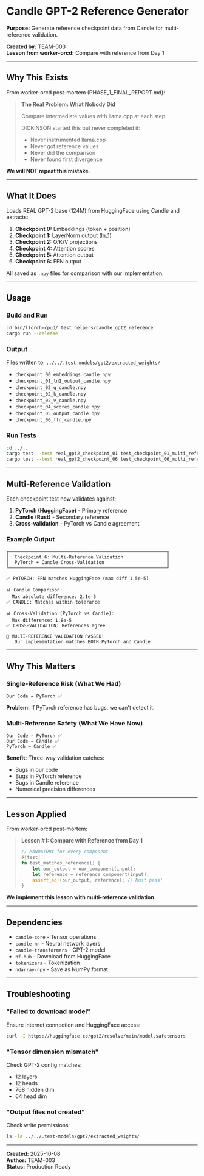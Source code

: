 # Candle GPT-2 Reference Generator

**Purpose:** Generate reference checkpoint data from Candle for multi-reference validation.

**Created by:** TEAM-003  
**Lesson from worker-orcd:** Compare with reference from Day 1

---

## Why This Exists

From worker-orcd post-mortem (PHASE_1_FINAL_REPORT.md):

> **The Real Problem: What Nobody Did**
> 
> Compare intermediate values with llama.cpp at each step.
> 
> DICKINSON started this but never completed it:
> - Never instrumented llama.cpp
> - Never got reference values
> - Never did the comparison
> - Never found first divergence

**We will NOT repeat this mistake.**

---

## What It Does

Loads REAL GPT-2 base (124M) from HuggingFace using Candle and extracts:

1. **Checkpoint 0:** Embeddings (token + position)
2. **Checkpoint 1:** LayerNorm output (ln_1)
3. **Checkpoint 2:** Q/K/V projections
4. **Checkpoint 4:** Attention scores
5. **Checkpoint 5:** Attention output
6. **Checkpoint 6:** FFN output

All saved as `.npy` files for comparison with our implementation.

---

## Usage

### Build and Run

```bash
cd bin/llorch-cpud/.test_helpers/candle_gpt2_reference
cargo run --release
```

### Output

Files written to: `../../.test-models/gpt2/extracted_weights/`

- `checkpoint_00_embeddings_candle.npy`
- `checkpoint_01_ln1_output_candle.npy`
- `checkpoint_02_q_candle.npy`
- `checkpoint_02_k_candle.npy`
- `checkpoint_02_v_candle.npy`
- `checkpoint_04_scores_candle.npy`
- `checkpoint_05_output_candle.npy`
- `checkpoint_06_ffn_candle.npy`

### Run Tests

```bash
cd ../..
cargo test --test real_gpt2_checkpoint_01 test_checkpoint_01_multi_reference -- --nocapture
cargo test --test real_gpt2_checkpoint_06 test_checkpoint_06_multi_reference -- --nocapture
```

---

## Multi-Reference Validation

Each checkpoint test now validates against:

1. **PyTorch (HuggingFace)** - Primary reference
2. **Candle (Rust)** - Secondary reference
3. **Cross-validation** - PyTorch vs Candle agreement

### Example Output

```
╔══════════════════════════════════════════════════════════╗
║  Checkpoint 6: Multi-Reference Validation                ║
║  PyTorch + Candle Cross-Validation                       ║
╚══════════════════════════════════════════════════════════╝

✅ PYTORCH: FFN matches HuggingFace (max diff 1.5e-5)

📊 Candle Comparison:
  Max absolute difference: 2.1e-5
✅ CANDLE: Matches within tolerance

📊 Cross-Validation (PyTorch vs Candle):
  Max difference: 1.8e-5
✅ CROSS-VALIDATION: References agree

🎉 MULTI-REFERENCE VALIDATION PASSED!
   Our implementation matches BOTH PyTorch and Candle
```

---

## Why This Matters

### Single-Reference Risk (What We Had)

```
Our Code → PyTorch ✅
```

**Problem:** If PyTorch reference has bugs, we can't detect it.

### Multi-Reference Safety (What We Have Now)

```
Our Code → PyTorch ✅
Our Code → Candle ✅
PyTorch ↔ Candle ✅
```

**Benefit:** Three-way validation catches:
- Bugs in our code
- Bugs in PyTorch reference
- Bugs in Candle reference
- Numerical precision differences

---

## Lesson Applied

From worker-orcd post-mortem:

> **Lesson #1: Compare with Reference from Day 1**
> 
> ```rust
> // MANDATORY for every component
> #[test]
> fn test_matches_reference() {
>     let our_output = our_component(input);
>     let reference = reference_component(input);
>     assert_eq!(our_output, reference); // Must pass!
> }
> ```

**We implement this lesson with multi-reference validation.**

---

## Dependencies

- `candle-core` - Tensor operations
- `candle-nn` - Neural network layers
- `candle-transformers` - GPT-2 model
- `hf-hub` - Download from HuggingFace
- `tokenizers` - Tokenization
- `ndarray-npy` - Save as NumPy format

---

## Troubleshooting

### "Failed to download model"

Ensure internet connection and HuggingFace access:
```bash
curl -I https://huggingface.co/gpt2/resolve/main/model.safetensors
```

### "Tensor dimension mismatch"

Check GPT-2 config matches:
- 12 layers
- 12 heads
- 768 hidden dim
- 64 head dim

### "Output files not created"

Check write permissions:
```bash
ls -la ../../.test-models/gpt2/extracted_weights/
```

---

**Created:** 2025-10-08  
**Author:** TEAM-003  
**Status:** Production Ready
